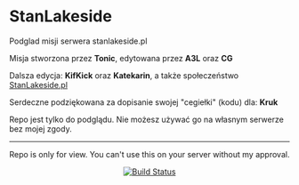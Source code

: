 # StanLakeside
Podglad misji serwera stanlakeside.pl

Misja stworzona przez **Tonic**, edytowana przez **A3L** oraz **CG**

Dalsza edycja: **KifKick** oraz **Katekarin**, a także społeczeństwo [StanLakeside.pl](http://stanlakeside.pl)

Serdeczne podziękowana za dopisanie swojej "cegiełki" (kodu) dla:  **Kruk**

Repo jest tylko do podglądu. Nie możesz używać go na własnym serwerze bez mojej zgody.


-------------------------------------------------------------------------------------------------------

Repo is only for view. You can't use this on your server without my approval.

<p align="center">
    <a href="https://travis-ci.org/KifKick/StanLakeside">
        <img src="https://travis-ci.org/KifKick/StanLakeside.svg?branch=master" alt="Build Status">
